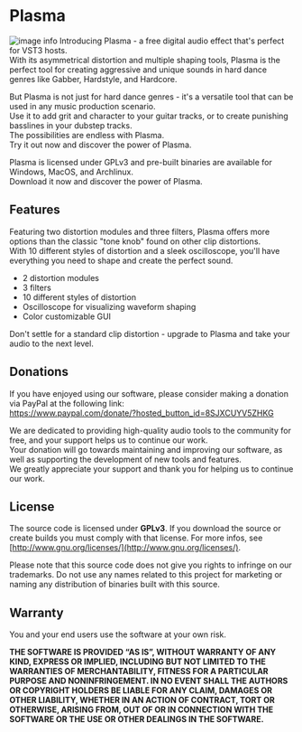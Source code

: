 # Plasma
![image info](https://dimethoxy.com/static/media/plasma-preview.6cf303705350c9bc8255.png)
Introducing Plasma - a free digital audio effect that's perfect for VST3 hosts. \
With its asymmetrical distortion and multiple shaping tools, Plasma is the perfect tool for creating aggressive and unique sounds in hard dance genres like Gabber, Hardstyle, and Hardcore.

But Plasma is not just for hard dance genres - it's a versatile tool that can be used in any music production scenario. \
Use it to add grit and character to your guitar tracks, or to create punishing basslines in your dubstep tracks. \
The possibilities are endless with Plasma. \
Try it out now and discover the power of Plasma.

Plasma is licensed under GPLv3 and pre-built binaries are available for Windows, MacOS, and Archlinux.\
Download it now and discover the power of Plasma.

## Features
Featuring two distortion modules and three filters, Plasma offers more options than the classic "tone knob" found on other clip distortions.\
With 10 different styles of distortion and a sleek oscilloscope, you'll have everything you need to shape and create the perfect sound.
- 2 distortion modules
- 3 filters
- 10 different styles of distortion
- Oscilloscope for visualizing waveform shaping
- Color customizable GUI

Don't settle for a standard clip distortion - upgrade to Plasma and take your audio to the next level.

## Donations
If you have enjoyed using our software, please consider making a donation via PayPal at the following link: \
https://www.paypal.com/donate/?hosted_button_id=8SJXCUYV5ZHKG 

We are dedicated to providing high-quality audio tools to the community for free, and your support helps us to continue our work. \
Your donation will go towards maintaining and improving our software, as well as supporting the development of new tools and features. \
We greatly appreciate your support and thank you for helping us to continue our work.


## License
The source code is licensed under **GPLv3**. 
If you download the source or create builds you must comply with that license.
For more infos, see [http://www.gnu.org/licenses/](http://www.gnu.org/licenses/).

Please note that this source code does not give you rights to infringe on our trademarks. 
Do not use any names related to this project for marketing or naming any distribution of binaries built with this source.

## Warranty
You and your end users use the software at your own risk.

**THE SOFTWARE IS PROVIDED “AS IS”, WITHOUT WARRANTY OF ANY KIND, EXPRESS OR IMPLIED, INCLUDING BUT NOT LIMITED TO THE WARRANTIES OF MERCHANTABILITY, FITNESS FOR A PARTICULAR PURPOSE AND NONINFRINGEMENT. IN NO EVENT SHALL THE AUTHORS OR COPYRIGHT HOLDERS BE LIABLE FOR ANY CLAIM, DAMAGES OR OTHER LIABILITY, WHETHER IN AN ACTION OF CONTRACT, TORT OR OTHERWISE, ARISING FROM, OUT OF OR IN CONNECTION WITH THE SOFTWARE OR THE USE OR OTHER DEALINGS IN THE SOFTWARE.**
